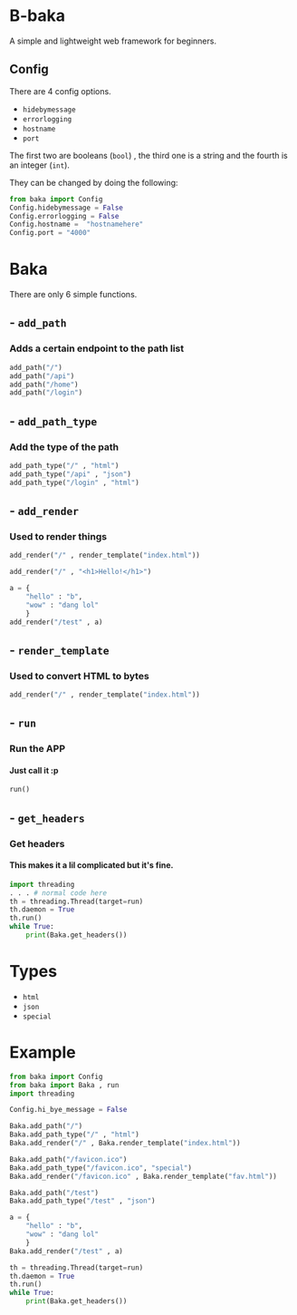 # B-baka

A simple and lightweight web framework for beginners.

## Config

There are 4 config options.

- `hidebymessage`
- `errorlogging`
- `hostname`
- `port`

The first two are booleans (`bool`) , the third one is a string and the fourth is an integer (`int`).

They can be changed by doing the following:

```py
from baka import Config
Config.hidebymessage = False
Config.errorlogging = False
Config.hostname =  "hostnamehere"
Config.port = "4000"
```

# Baka

There are only 6 simple functions.

## - `add_path`

### Adds a certain endpoint to the path list

```py
add_path("/")
add_path("/api")
add_path("/home")
add_path("/login")
```
 
## - `add_path_type`

### Add the type of the path

```py
add_path_type("/" , "html")
add_path_type("/api" , "json")
add_path_type("/login" , "html")
```

## - `add_render`

### Used to render things

```py
add_render("/" , render_template("index.html"))
```

```py
add_render("/" , "<h1>Hello!</h1>")
```

```py
a = {
    "hello" : "b",
    "wow" : "dang lol"
    }
add_render("/test" , a)
```

## - `render_template`

### Used to convert HTML to bytes

```py
add_render("/" , render_template("index.html"))
```

## - `run`

### Run the APP

#### Just call it :p

```py
run()
```

## - `get_headers`

### Get headers
#### This makes it a lil complicated but it's fine.

```py
import threading
. . . # normal code here
th = threading.Thread(target=run)
th.daemon = True
th.run()
while True:
    print(Baka.get_headers())
```
# Types

- `html`
- `json`
- `special`

# Example

```py
from baka import Config
from baka import Baka , run
import threading

Config.hi_bye_message = False

Baka.add_path("/")
Baka.add_path_type("/" , "html")
Baka.add_render("/" , Baka.render_template("index.html"))

Baka.add_path("/favicon.ico")
Baka.add_path_type("/favicon.ico", "special")
Baka.add_render("/favicon.ico" , Baka.render_template("fav.html"))

Baka.add_path("/test")
Baka.add_path_type("/test" , "json")

a = {
    "hello" : "b",
    "wow" : "dang lol"
    }
Baka.add_render("/test" , a)

th = threading.Thread(target=run)
th.daemon = True
th.run()
while True:
    print(Baka.get_headers())
```
